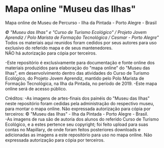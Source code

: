 # Mapa online "Museu das Ilhas"  
Mapa online de Museu de Percurso - Ilha da Pintada - Porto Alegre - Brasil  
  
*© "Museu das Ilhas" e "Curso de Turismo Ecológico" / Projeto Jovem Aprendiz / Polo Marista de Formação Tecnológica / Cesmar - Porto Alegre"*  
Todos os materiais aqui reunidos foram cedidos por seus autores para uso exclusivo do referido mapa e de seus mantenedores.  
NÃO há autorização para cópia por terceiros.  
  
-Este repositório é exclusivamente para documentação e fonte online dos materiais produzidos para elaboração do "mapa online" do "Museu das Ilhas", em desenvolvimento dentro das atividades do Curso de Turismo Ecológico, do Projeto Jovem Aprendiz, mantido pelo Polo Marista de Formação Tecnológica, na Ilha da Pintada, no período de 2019. 
-Este mapa online será de acesso público. 
  
Créditos:
-As imagens de artes-finais dos painéis do "Museu das Ilhas" neste repositório foram cedidas pela administração do respectivo museu, para montar o mapa online. Não expressada autorização para cópia por terceiros: © "Museu das Ilhas" - Ilha da Pintada - Porto Alegre - Brasil.  
-As imagens de rua são de autoria dos alunos do referido Curso de Turismo Ecológico, e a estes pertence seu copyright; foi feito upload para suas contas no Mapillary, de onde foram feitos posteriores downloads e adicionadas as imagens a este repositório para uso no mapa online. Não expressada autorização para cópia por terceiros.  
